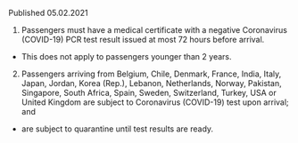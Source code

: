 Published 05.02.2021
1. Passengers must have a medical certificate with a negative Coronavirus (COVID-19) PCR test result issued at most 72 hours before arrival.
- This does not apply to passengers younger than 2 years.
2. Passengers arriving from Belgium, Chile, Denmark, France, India, Italy, Japan, Jordan, Korea (Rep.), Lebanon, Netherlands, Norway, Pakistan, Singapore, South Africa, Spain, Sweden, Switzerland, Turkey, USA or United Kingdom are subject to Coronavirus (COVID-19) test upon arrival; and
- are subject to quarantine until test results are ready.

